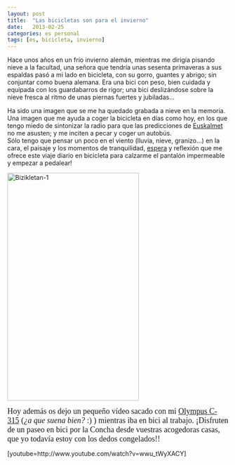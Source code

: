 ```yaml
---
layout: post
title:  "Las bicicletas son para el invierno"
date:   2013-02-25
categories: es personal
tags: [es, bicicleta, invierno]
---
```

Hace unos años en un frío invierno alemán, mientras me dirigía pisando nieve a la facultad, una señora que tendría unas sesenta primaveras a sus espaldas pasó a mi lado en bicicleta, con su gorro, guantes y abrigo; sin conjuntar como buena alemana. Era una bici con peso, bien cuidada y equipada con los guardabarros de rigor; una bici deslizándose sobre la nieve fresca al ritmo de unas piernas fuertes y jubiladas...


Ha sido una imagen que se me ha quedado grabada a nieve en la memoria. Una imagen que me ayuda a coger la bicicleta en días como hoy, en los que tengo miedo de sintonizar la radio para que las predicciones de <a title="Euskalmet" href="http://gentedigital.es/comunidad/anderiza/2013/02/25/sur-place/" target="_blank">Euskalmet</a> no me asusten; y me inciten a pecar y coger un autobús.<br>
Sólo tengo que pensar un poco en el viento (lluvia, nieve, granizo...) en la cara, el paisaje y los momentos de tranquilidad, <a title="Sur-place" href="http://gentedigital.es/comunidad/anderiza/2013/02/25/sur-place/" target="_blank">espera</a> y reflexión que me ofrece este viaje diario en bicicleta para calzarme el pantalón impermeable y empezar a pedalear!

<p><a href="http://izaroblog.files.wordpress.com/2013/02/bizikletan-1.png"><img class="aligncenter size-large wp-image-1132" src="http://izaroblog.files.wordpress.com/2013/02/bizikletan-1.png?w=300" alt="Bizikletan-1" width="300" height="519"></a></p>
<p><span style="font-family:'Ubuntu Light';font-size:large;">Hoy además os dejo un pequeño&nbsp;vídeo&nbsp;sacado con mi </span><a style="font-family:'Ubuntu Light';font-size:large;" title="Olympus" href="http://www.digitalkamera.de/Kamera/Olympus/C-315_Zoom.aspx" target="_blank">Olympus C-315</a><span style="font-family:'Ubuntu Light';font-size:large;"> (</span><em style="font-family:'Ubuntu Light';font-size:large;">¿a que suena bien?</em><span style="font-family:'Ubuntu Light';font-size:large;"> :) ) mientras iba en bici al trabajo. ¡Disfruten de un paseo en bici por la Concha desde vuestras acogedoras casas, que yo todavía estoy con los dedos congelados!!&nbsp;</span></p>
<p>[youtube=http://www.youtube.com/watch?v=wwu_tWyXACY]</p>
